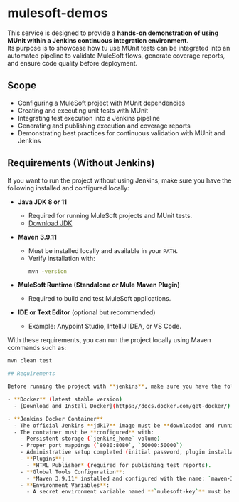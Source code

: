 # mulesoft-demos

This service is designed to provide a **hands-on demonstration of using MUnit within a Jenkins continuous integration environment**.  
Its purpose is to showcase how tu use MUnit tests can be integrated into an automated pipeline to validate MuleSoft flows, generate coverage reports, and ensure code quality before deployment.

## Scope

- Configuring a MuleSoft project with MUnit dependencies  
- Creating and executing unit tests with MUnit  
- Integrating test execution into a Jenkins pipeline  
- Generating and publishing execution and coverage reports  
- Demonstrating best practices for continuous validation with MUnit and Jenkins

## Requirements (Without Jenkins)

If you want to run the project without using Jenkins, make sure you have the following installed and configured locally:

- **Java JDK 8 or 11**  
  - Required for running MuleSoft projects and MUnit tests.  
  - [Download JDK](https://adoptium.net/)  

- **Maven 3.9.11**  
  - Must be installed locally and available in your `PATH`.  
  - Verify installation with:  
    ```bash
    mvn -version
    ```

- **MuleSoft Runtime (Standalone or Mule Maven Plugin)**  
  - Required to build and test MuleSoft applications.  

- **IDE or Text Editor** (optional but recommended)  
  - Example: Anypoint Studio, IntelliJ IDEA, or VS Code.

With these requirements, you can run the project locally using Maven commands such as:  

```bash
mvn clean test

## Requirements

Before running the project with **jenkins**, make sure you have the following installed:

- **Docker** (latest stable version)  
  - [Download and Install Docker](https://docs.docker.com/get-docker/)

- **Jenkins Docker Container**  
  - The official Jenkins **jdk17** image must be **downloaded and running inside a container**.  
  - The container must be **configured** with:  
    - Persistent storage (`jenkins_home` volume)  
    - Proper port mappings (`8080:8080`, `50000:50000`)  
    - Administrative setup completed (initial password, plugin installation, and first admin user created).
    - **Plugins**:  
      - *HTML Publisher* (required for publishing test reports).  
    - **Global Tools Configuration**:  
      - *Maven 3.9.11* installed and configured with the name: `maven-3.9.11`.
    - **Environment Variables**:  
      - A secret environment variable named **`mulesoft-key`** must be configured in Jenkins credentials or pipeline environment settings.

